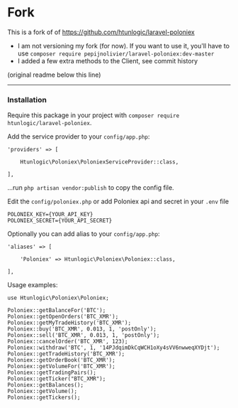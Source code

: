 # Fork

This is a fork of  of https://github.com/htunlogic/laravel-poloniex

- I am not versioning my fork (for now). If you want to use it, you'll have to use `composer require pepijnolivier/laravel-poloniex:dev-master`
- I added a few extra methods to the Client, see commit history


(original readme below this line)


---



### Installation

Require this package in your project with `composer require htunlogic/laravel-poloniex`.

Add the service provider to your `config/app.php`:
 
 ``` 
 'providers' => [
 
     Htunlogic\Poloniex\PoloniexServiceProvider::class,
     
 ],
 ```
 
...run `php artisan vendor:publish` to copy the config file.

Edit the `config/poloniex.php` or add Poloniex api and secret in your `.env` file

```
POLONIEX_KEY={YOUR_API_KEY}
POLONIEX_SECRET={YOUR_API_SECRET}

```

Optionally you can add alias to your `config/app.php`:

```    
'aliases' => [
           
    'Poloniex' => Htunlogic\Poloniex\Poloniex::class,
           
],
```

Usage examples: 
``` 
use Htunlogic\Poloniex\Poloniex;
```
``` 
Poloniex::getBalanceFor('BTC');
Poloniex::getOpenOrders('BTC_XMR');
Poloniex::getMyTradeHistory('BTC_XMR');
Poloniex::buy('BTC_XMR', 0.013, 1, 'postOnly');
Poloniex::sell('BTC_XMR', 0.013, 1, 'postOnly');
Poloniex::cancelOrder('BTC_XMR', 123);
Poloniex::withdraw('BTC', 1, '14PJdqimDkCqWCH1oXy4sVV6nwweqXYDjt');
Poloniex::getTradeHistory('BTC_XMR');
Poloniex::getOrderBook('BTC_XMR');
Poloniex::getVolumeFor('BTC_XMR');
Poloniex::getTradingPairs();
Poloniex::getTicker("BTC_XMR");
Poloniex::getBalances();
Poloniex::getVolume();
Poloniex::getTickers();
```
